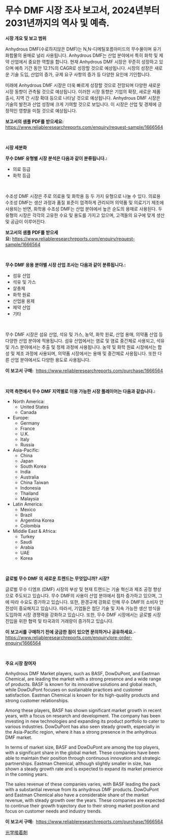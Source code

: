 <p><h1>무수 DMF 시장 조사 보고서, 2024년부터 2031년까지의 역사 및 예측.</h1></p><p><strong>시장 개요 및 보고 범위</strong></p>
<p><p>Anhydrous DMF(수로하지않은 DMF)는 N,N-디메틸포름아미드의 무수물이며 유기 화합물의 용매로 널리 사용됩니다. Anhydrous DMF는 산업 분야에서 특히 화학 및 제약 산업에서 중요한 역할을 합니다. 현재 Anhydrous DMF 시장은 꾸준히 성장하고 있으며 예측 기간 동안 12.1%의 CAGR로 성장할 것으로 예상됩니다. 시장의 성장은 새로운 기술 도입, 산업의 증가, 규제 요구 사항의 증가 등 다양한 요인에 기인합니다. </p><p>미래에 Anhydrous DMF 시장은 더욱 빠르게 성장할 것으로 전망되며 다양한 새로운 시장 동향이 관측될 것으로 예상됩니다. 이러한 시장 동향은 기업의 확장, 새로운 제품 출시, 지역 간 시장 확대 등으로 나타날 것으로 예상됩니다. Anhydrous DMF 시장은 기술의 발전과 산업 성장에 크게 기여할 것으로 보입니다. 이 시장은 산업 및 경제에 긍정적인 영향을 미칠 것으로 예상됩니다.</p></p>
<p><strong>보고서의 샘플 PDF를 받으세요:</strong> <a href="https://www.reliableresearchreports.com/enquiry/request-sample/1666564">https://www.reliableresearchreports.com/enquiry/request-sample/1666564</a></p>
<p>&nbsp;</p>
<p><strong>시장 세분화</strong></p>
<p><strong>무수 DMF 유형별 시장 분석은 다음과 같이 분류됩니다.:</strong></p>
<p><ul><li>의료 등급</li><li>화학 등급</li></ul></p>
<p>&nbsp;</p>
<p><p>수조성 DMF 시장은 주로 의료용 및 화학용 등 두 가지 유형으로 나눌 수 있다. 의료용 수조성 DMF는 생산 과정과 품질 표준이 엄격하게 관리되어 의약품 및 의료기기 제조에 사용되는 반면, 화학용 수조성 DMF는 산업 분야에서 높은 순도의 용매로 사용된다. 두 유형의 시장은 각각의 고유한 수요 및 용도를 가지고 있으며, 고객들의 요구에 맞게 생산 및 공급이 이루어진다.</p></p>
<p><strong>보고서의 샘플 PDF를 받으세요:</strong>&nbsp;<a href="https://www.reliableresearchreports.com/enquiry/request-sample/1666564">https://www.reliableresearchreports.com/enquiry/request-sample/1666564</a></p>
<p>&nbsp;</p>
<p><strong> 무수 DMF 응용 분야별 시장 산업 조사는 다음과 같이 분류됩니다.:</strong></p>
<p><ul><li>섬유 산업</li><li>석유 및 가스</li><li>살충제</li><li>화학 원료</li><li>산업용 용제</li><li>제약 산업</li><li>기타</li></ul></p>
<p>&nbsp;</p>
<p><p>무수 DMF 시장은 섬유 산업, 석유 및 가스, 농약, 화학 원료, 산업 용매, 의약품 산업 등 다양한 산업 분야에 적용됩니다. 섬유 산업에서는 염료 및 염료 중간체로 사용되고, 석유 및 가스 분야에서는 추출 및 정제 과정에 사용됩니다. 농약 및 화학 원료 시장에서는 합성 및 제조 과정에 사용되며, 의약품 시장에서는 용매 및 중간체로 사용됩니다. 또한 다른 산업 분야에서도 다양한 용도로 사용됩니다.</p></p>
<p><strong>이 보고서 구매:</strong>&nbsp; <a href="https://www.reliableresearchreports.com/purchase/1666564">https://www.reliableresearchreports.com/purchase/1666564</a></p>
<p>&nbsp;</p>
<p><strong>지역 측면에서 무수 DMF 지역별로 이용 가능한 시장 플레이어는 다음과 같습니다.:</strong></p>
<p><ul>
    <li>
        North America:
        <ul>
            <li>United States</li>
            <li>Canada</li>
        </ul>
    </li>
    <li>
        Europe:
        <ul>
            <li>Germany</li>
            <li>France</li>
            <li>U.K.</li>
            <li>Italy</li>
            <li>Russia</li>
        </ul>
    </li>
    <li>
        Asia-Pacific:
        <ul>
            <li>China</li>
            <li>Japan</li>
            <li>South Korea</li>
            <li>India</li>
            <li>Australia</li>
            <li>China Taiwan</li>
            <li>Indonesia</li>
            <li>Thailand</li>
            <li>Malaysia</li>
        </ul>
    </li>
    <li>
        Latin America:
        <ul>
            <li>Mexico</li>
            <li>Brazil</li>
            <li>Argentina Korea</li>
            <li>Colombia</li>
        </ul>
    </li>
    <li>
        Middle East & Africa:
        <ul>
            <li>Turkey</li>
            <li>Saudi</li>
            <li>Arabia</li>
            <li>UAE</li>
            <li>Korea</li>
        </ul>
    </li>
    </ul></p>
<p>&nbsp;</p>
<p><strong>글로벌 무수 DMF 의 새로운 트렌드는 무엇입니까? 시장?</strong></p>
<p><p>글로벌 무수 디엠프 (DMF) 시장의 부상 및 현재 트렌드는 기술 혁신과 제조 공정 향상으로 주도되고 있습니다. 무수 DMF의 사용이 산업 분야에서 점차 증가하고 있으며, 그에 따라 수요도 증가하고 있습니다. 또한, 환경규제 강화로 인해 무수 DMF의 소비자 안전성이 중요해지고 있습니다. 따라서, 기업들은 첨단 기술 및 지속 가능한 생산 방식을 도입하여 시장 경쟁력을 강화하고 있습니다. 또한, 무수 DMF 시장에서는 글로벌 시장 진입을 위한 협력 및 타국과의 거래량이 증가하고 있습니다.</p></p>
<p><strong>이 보고서를 구매하기 전에 궁금한 점이 있으면 문의하거나 공유하세요.</strong>- <a href="https://www.reliableresearchreports.com/enquiry/pre-order-enquiry/1666564">https://www.reliableresearchreports.com/enquiry/pre-order-enquiry/1666564</a></p>
<p>&nbsp;</p>
<p><strong>주요 시장 참여자</strong></p>
<p><p>Anhydrous DMF Market players, such as BASF, DowDuPont, and Eastman Chemical, are leading the market with a strong presence and a wide range of products. BASF is known for its innovative solutions and global reach, while DowDuPont focuses on sustainable practices and customer satisfaction. Eastman Chemical is known for its high-quality products and strong customer relationships.</p><p>Among these players, BASF has shown significant market growth in recent years, with a focus on research and development. The company has been investing in new technologies and expanding its product portfolio to cater to various industries. DowDuPont has also seen steady growth, especially in the Asia-Pacific region, where it has a strong presence in the anhydrous DMF market.</p><p>In terms of market size, BASF and DowDuPont are among the top players, with a significant share in the global market. These companies have been able to maintain their position through continuous innovation and strategic partnerships. Eastman Chemical, although slightly smaller in size, has shown a steady growth rate and is expected to expand its market presence in the coming years.</p><p>The sales revenue of these companies varies, with BASF leading the pack with a substantial revenue from its anhydrous DMF products. DowDuPont and Eastman Chemical also have a considerable share of the market revenue, with steady growth over the years. These companies are expected to continue their growth trajectory due to their strong market position and focus on customer needs and industry trends.</p></p>
<p><strong>이 보고서 구매:</strong>&nbsp;&nbsp;<a href="https://www.reliableresearchreports.com/purchase/1666564">https://www.reliableresearchreports.com/purchase/1666564</a></p>
<p><p><a href="https://github.com/Sophiaard2003/Market-Research-Report-List-1/blob/main/934805515181.md">光学接着剤</a></p></p>
